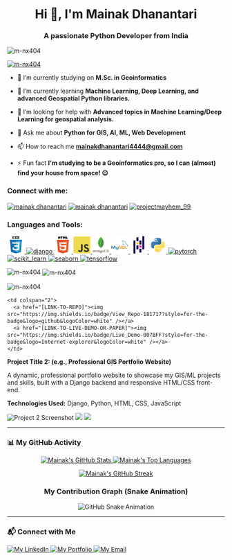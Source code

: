 <h1 align="center">Hi 👋, I'm Mainak Dhanantari</h1>
<h3 align="center">A passionate Python Developer from India</h3>

<p align="left"> <img src="https://komarev.com/ghpvc/?username=m-nx404&label=Profile%20views&color=0e75b6&style=flat" alt="m-nx404" /> </p>

<p align="left"> <a href="https://github.com/ryo-ma/github-profile-trophy"><img src="https://github-profile-trophy.vercel.app/?username=m-nx404" alt="m-nx404" /></a> </p>

- 🔭 I’m currently studying on **M.Sc. in Geoinformatics**

- 🌱 I’m currently learning **Machine Learning, Deep Learning, and advanced Geospatial Python libraries.**

- 🤝 I’m looking for help with **Advanced topics in Machine Learning/Deep Learning for geospatial analysis.**

- 💬 Ask me about **Python for GIS, AI, ML, Web Development**

- 📫 How to reach me **mainakdhanantari4444@gmail.com**

- ⚡ Fun fact **I'm studying to be a Geoinformatics pro, so I can (almost) find your house from space! 😉**

<h3 align="left">Connect with me:</h3>
<p align="left">
<a href="https://linkedin.com/in/mainak dhanantari" target="blank"><img align="center" src="https://raw.githubusercontent.com/rahuldkjain/github-profile-readme-generator/master/src/images/icons/Social/linked-in-alt.svg" alt="mainak dhanantari" height="30" width="40" /></a>
<a href="https://fb.com/mainak dhanantari" target="blank"><img align="center" src="https://raw.githubusercontent.com/rahuldkjain/github-profile-readme-generator/master/src/images/icons/Social/facebook.svg" alt="mainak dhanantari" height="30" width="40" /></a>
<a href="https://instagram.com/projectmayhem_99" target="blank"><img align="center" src="https://raw.githubusercontent.com/rahuldkjain/github-profile-readme-generator/master/src/images/icons/Social/instagram.svg" alt="projectmayhem_99" height="30" width="40" /></a>
</p>

<h3 align="left">Languages and Tools:</h3>
<p align="left"> <a href="https://www.w3schools.com/css/" target="_blank" rel="noreferrer"> <img src="https://raw.githubusercontent.com/devicons/devicon/master/icons/css3/css3-original-wordmark.svg" alt="css3" width="40" height="40"/> </a> <a href="https://www.djangoproject.com/" target="_blank" rel="noreferrer"> <img src="https://cdn.worldvectorlogo.com/logos/django.svg" alt="django" width="40" height="40"/> </a> <a href="https://www.w3.org/html/" target="_blank" rel="noreferrer"> <img src="https://raw.githubusercontent.com/devicons/devicon/master/icons/html5/html5-original-wordmark.svg" alt="html5" width="40" height="40"/> </a> <a href="https://developer.mozilla.org/en-US/docs/Web/JavaScript" target="_blank" rel="noreferrer"> <img src="https://raw.githubusercontent.com/devicons/devicon/master/icons/javascript/javascript-original.svg" alt="javascript" width="40" height="40"/> </a> <a href="https://www.mongodb.com/" target="_blank" rel="noreferrer"> <img src="https://raw.githubusercontent.com/devicons/devicon/master/icons/mongodb/mongodb-original-wordmark.svg" alt="mongodb" width="40" height="40"/> </a> <a href="https://www.mysql.com/" target="_blank" rel="noreferrer"> <img src="https://raw.githubusercontent.com/devicons/devicon/master/icons/mysql/mysql-original-wordmark.svg" alt="mysql" width="40" height="40"/> </a> <a href="https://pandas.pydata.org/" target="_blank" rel="noreferrer"> <img src="https://raw.githubusercontent.com/devicons/devicon/2ae2a900d2f041da66e950e4d48052658d850630/icons/pandas/pandas-original.svg" alt="pandas" width="40" height="40"/> </a> <a href="https://www.python.org" target="_blank" rel="noreferrer"> <img src="https://raw.githubusercontent.com/devicons/devicon/master/icons/python/python-original.svg" alt="python" width="40" height="40"/> </a> <a href="https://pytorch.org/" target="_blank" rel="noreferrer"> <img src="https://www.vectorlogo.zone/logos/pytorch/pytorch-icon.svg" alt="pytorch" width="40" height="40"/> </a> <a href="https://scikit-learn.org/" target="_blank" rel="noreferrer"> <img src="https://upload.wikimedia.org/wikipedia/commons/0/05/Scikit_learn_logo_small.svg" alt="scikit_learn" width="40" height="40"/> </a> <a href="https://seaborn.pydata.org/" target="_blank" rel="noreferrer"> <img src="https://seaborn.pydata.org/_images/logo-mark-lightbg.svg" alt="seaborn" width="40" height="40"/> </a> <a href="https://www.tensorflow.org" target="_blank" rel="noreferrer"> <img src="https://www.vectorlogo.zone/logos/tensorflow/tensorflow-icon.svg" alt="tensorflow" width="40" height="40"/> </a> </p>

<p><img align="left" src="https://github-readme-stats.vercel.app/api/top-langs?username=m-nx404&show_icons=true&locale=en&layout=compact" alt="m-nx404" /></p>

<p>&nbsp;<img align="center" src="https://github-readme-stats.vercel.app/api?username=m-nx404&show_icons=true&locale=en" alt="m-nx404" /></p>

<p><img align="center" src="https://github-readme-streak-stats.herokuapp.com/?user=m-nx404&" alt="m-nx404" /></p>

    <td colspan="2">
      <a href="[LINK-TO-REPO]"><img src="https://img.shields.io/badge/View_Repo-181717?style=for-the-badge&logo=github&logoColor=white" /></a>
      <a href="[LINK-TO-LIVE-DEMO-OR-PAPER]"><img src="https://img.shields.io/badge/Live_Demo-007BFF?style=for-the-badge&logo=Internet-explorer&logoColor=white" /></a>
    </td>
  </tr>
  <tr>
    <td width="70%">
      <b>Project Title 2: (e.g., Professional GIS Portfolio Website)</b>
      <p>A dynamic, professional portfolio website to showcase my GIS/ML projects and skills, built with a Django backend and responsive HTML/CSS front-end.</p>
      <p>
        <b>Technologies Used:</b> Django, Python, HTML, CSS, JavaScript
      </p>
    </td>
    <td width="30%">
      <img src="https://[LINK-TO-YOUR-PROJECT-IMAGE-OR-GIF.com]/image.png" alt="Project 2 Screenshot" />
    </td>
  </tr>
  <tr>
    <td colspan="2">
      <a href="[LINK-TO-REPO]"><img src="https://img.shields.io/badge/View_Repo-181717?style=for-the-badge&logo=github&logoColor=white" /></a>
      <a href="[LINK-TO-LIVE-DEMO-OR-PAPER]"><img src="https://img.shields.io/badge/Live_Demo-007BFF?style=for-the-badge&logo=Internet-explorer&logoColor=white" /></a>
    </td>
  </tr>
</table>

---

### 📊 My GitHub Activity

<p align="center">
  <a href="https://github.com/m-nx404">
    <img src="https://github-readme-stats.vercel.app/api?username=m-nx404&show_icons=true&theme=dark&include_all_commits=true&count_private=true" alt="Mainak's GitHub Stats" />
  </a>
  <a href="https://github.com/m-nx404">
    <img src="https://github-readme-stats.vercel.app/api/top-langs/?username=m-nx404&layout=compact&theme=dark&hide=html,css" alt="Mainak's Top Languages" />
  </a>
</p>
<p align="center">
  <a href="https://github.com/m-nx404">
    <img src="https://github-readme-streak-stats.herokuapp.com/?user=m-nx404&theme=dark" alt="Mainak's GitHub Streak" />
  </a>
</p>

<div align="center">
  <h3>My Contribution Graph (Snake Animation)</h3>
  <img src="https://github.com/m-nx404/m-nx404/raw/output/github-contribution-grid-snake.svg" alt="GitHub Snake Animation" />
</div>

---

### 📬 Connect with Me

<p align="left">
  <a href="https://linkedin.com/in/[YOUR-LINKEDIN-USERNAME]" target="blank">
    <img src="https://img.shields.io/badge/LinkedIn-0A66C2?style=for-the-badge&logo=linkedin&logoColor=white" alt="My LinkedIn" />
  </a>
  <a href="https[YOUR-PORTFOLIO-LINK-HERE.com]" target="blank">
    <img src="https://img.shields.io/badge/Portfolio-000000?style=for-the-badge&logo=About.me&logoColor=white" alt="My Portfolio" />
  </a>
  <a href="mailto:mainakdhanantari4444@gmail.com" target="blank">
    <img src="https://img.shields.io/badge/Email-D14836?style=for-the-badge&logo=gmail&logoColor=white" alt="My Email" />
  </a>
</p>
